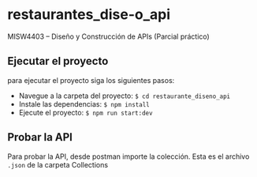 # restaurantes_dise-o_api
MISW4403 – Diseño y Construcción de APIs (Parcial práctico)

## Ejecutar el proyecto

para ejecutar el proyecto siga los siguientes pasos:
- Navegue a la carpeta del proyecto:
`$ cd restaurante_diseno_api`
- Instale las dependencias:
`$ npm install`
- Ejecute el proyecto:
`$ npm run start:dev`

## Probar la API
Para probar la API, desde postman importe la colección. Esta es el archivo `.json` de la carpeta Collections
